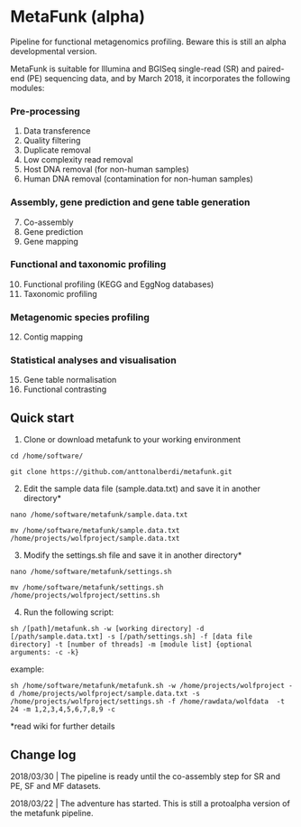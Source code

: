 # MetaFunk (alpha)
Pipeline for functional metagenomics profiling. Beware this is still an alpha developmental version.

MetaFunk is suitable for Illumina and BGISeq single-read (SR) and paired-end (PE) sequencing data, and by March 2018, it incorporates the following modules:

### Pre-processing
1. Data transference
2. Quality filtering
3. Duplicate removal
4. Low complexity read removal
5. Host DNA removal (for non-human samples)
6. Human DNA removal (contamination for non-human samples)
### Assembly, gene prediction and gene table generation
7. Co-assembly
8. Gene prediction
9. Gene mapping
### Functional and taxonomic profiling
10. Functional profiling (KEGG and EggNog databases)
11. Taxonomic profiling
### Metagenomic species profiling
12. Contig mapping
### Statistical analyses and visualisation
15. Gene table normalisation
16. Functional contrasting

## Quick start
1. Clone or download metafunk to your working environment

`cd /home/software/`

`git clone https://github.com/anttonalberdi/metafunk.git`

2. Edit the sample data file (sample.data.txt) and save it in another directory*

`nano /home/software/metafunk/sample.data.txt`

`mv /home/software/metafunk/sample.data.txt /home/projects/wolfproject/sample.data.txt`

3. Modify the settings.sh file and save it in another directory*

`nano /home/software/metafunk/settings.sh`

`mv /home/software/metafunk/settings.sh /home/projects/wolfproject/settins.sh`

4. Run the following script:

`sh /[path]/metafunk.sh -w [working directory] -d [/path/sample.data.txt] -s [/path/settings.sh] -f [data file directory] -t [number of threads] -m [module list] {optional arguments: -c -k}`

example:

`sh /home/software/metafunk/metafunk.sh -w /home/projects/wolfproject -d /home/projects/wolfproject/sample.data.txt -s /home/projects/wolfproject/settings.sh -f /home/rawdata/wolfdata  -t 24 -m 1,2,3,4,5,6,7,8,9 -c`


*read wiki for further details

## Change log
2018/03/30 | The pipeline is ready until the co-assembly step for SR and PE, SF and MF datasets.

2018/03/22 | The adventure has started. This is still a protoalpha version of the metafunk pipeline.
